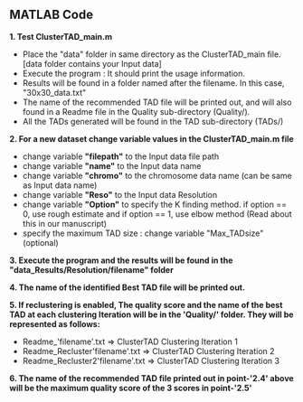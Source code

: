 
		
MATLAB Code
-----------------------------------------------------------
**1. Test ClusterTAD_main.m**
		
* Place the "data" folder in same directory as the ClusterTAD_main file. [data folder contains your Input data]
* Execute the program :  It should print the usage information.
* Results will be found in a folder named after the filename. In this case, "30x30_data.txt"
* The name of the recommended TAD file will be printed out, and will also found in a Readme file in the Quality sub-directory (Quality/).
* All the TADs generated will be found in the TAD sub-directory (TADs/)
	
	
**2. For a new dataset change variable values in the ClusterTAD_main.m file**

* change variable **"filepath"** to the Input data file path	
* change variable **"name"** to the Input data name
* change variable **"chromo"** to the chromosome data name (can be same as Input data name)
* change variable **"Reso"** to the Input data Resolution		
* change variable **"Option"** to specify  the  K finding method. if option == 0, use rough estimate and if option == 1, use elbow method (Read about this in our manuscript)
* specify the maximum TAD size : change variable "Max_TADsize" (optional)


**3. Execute the program and the results will be found in the  "data_Results/Resolution/filename" folder**

**4. The name of the identified Best TAD file will be printed out.**

**5. If reclustering is enabled, The quality score and the name of the best TAD at each clustering Iteration will be in the 'Quality/' folder. They will be represented as follows:**

* Readme_'filename'.txt 		=> ClusterTAD Clustering Iteration 1
* Readme_Recluster'filename'.txt 	=> ClusterTAD Clustering Iteration 2
* Readme_Recluster2'filename'.txt => ClusterTAD Clustering Iteration 3

**6. The name of the recommended TAD file  printed out in point-'2.4' above will be the maximum quality score of the 3 scores in point-'2.5'**
		
